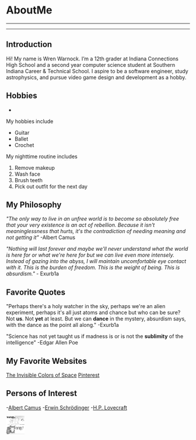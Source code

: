 # AboutMe
---
---
## Introduction
Hi! My name is Wren Warnock. I’m a 12th grader at Indiana Connections High School and a second year computer science student at Southern Indiana Career & Technical School. I aspire to be a software engineer, study astrophysics, and pursue video game design and development as a hobby.


## Hobbies
-
My hobbies include

- Guitar
- Ballet
- Crochet

My nighttime routine includes

1. Remove makeup
2. Wash face
3. Brush teeth
4. Pick out outfit for the next day

## My Philosophy
*"The only way to live in an unfree world is to become so absolutely free that your very existence is an act of rebellion. Because it isn't meaninglessness that hurts, it's the contradiction of needing meaning and not getting it"* -Albert Camus

*"Nothing will last forever and maybe we'll never understand what the world is here for or what we're here for but we can live even more intensely. Instead of gazing into the abyss, I will maintain uncomfortable eye contact with it. This is the burden of freedom. This is the weight of being. This is absurdism."* - Exurb1a

## Favorite Quotes
"Perhaps there's a holy watcher in the sky, perhaps we're an alien experiment, perhaps it's all just atoms and chance but who can be sure? Not **us**. Not **yet** at least. But we can **dance** in the mystery, absurdism says, with the dance as the point all along." -Exurb1a

"Science has not yet taught us if madness is or is not the **sublimity** of the intelligence" -Edgar Allen Poe

## My Favorite Websites
[The Invisible Colors of Space](https://cesar.esa.int/index.php?Section=SSE_Estudio_a_traves_del_espectro_portada)
[Pinterest](pinterest.com)

## Persons of Interest
-[Albert Camus][1]
-[Erwin Schrödinger][2]
-[H.P. Lovecraft][3]

<img src="https://github.com/Wrenmir/AboutMe/blob/main/img/howhungryhorse.jpg" height=50px width=50px>

[1]: https://en.wikipedia.org/wiki/Albert_Camus
[2]: https://en.wikipedia.org/wiki/Erwin_Schr%C3%B6dinger
[3]: https://en.wikipedia.org/wiki/H._P._Lovecraft
